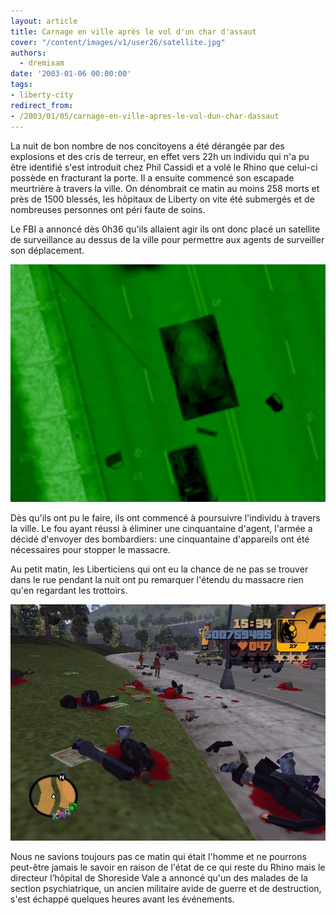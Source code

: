 ```yaml
---
layout: article
title: Carnage en ville après le vol d'un char d'assaut
cover: "/content/images/v1/user26/satellite.jpg"
authors:
  - dremixam
date: '2003-01-06 00:00:00'
tags:
- liberty-city
redirect_from:
- /2003/01/05/carnage-en-ville-apres-le-vol-dun-char-dassaut
---
```


La nuit de bon nombre de nos concitoyens a été dérangée par des explosions et des cris de terreur, en effet vers 22h un individu qui n'a pu être identifié s'est introduit chez Phil Cassidi et a volé le Rhino que celui-ci possède en fracturant la porte. Il a ensuite commencé son escapade meurtrière à travers la ville. On dénombrait ce matin au moins 258 morts et près de 1500 blessés, les hôpitaux de Liberty on vite été submergés et de nombreuses personnes ont péri faute de soins.

Le FBI a annoncé dès 0h36 qu'ils allaient agir ils ont donc placé un satellite de surveillance au dessus de la ville pour permettre aux agents de surveiller son déplacement.

![](/content/images/v1/user26/TANK.jpg)

Dès qu'ils ont pu le faire, ils ont commencé à poursuivre l'individu à travers la ville. Le fou ayant réussi à éliminer une cinquantaine d'agent, l'armée a décidé d'envoyer des bombardiers: une cinquantaine d'appareils ont été nécessaires pour stopper le massacre.

Au petit matin, les Liberticiens qui ont eu la chance de ne pas se trouver dans le rue pendant la nuit ont pu remarquer l'étendu du massacre rien qu'en regardant les trottoirs.

![](/content/images/v1/user26/massacre.JPG)

Nous ne savions toujours pas ce matin qui était l'homme et ne pourrons peut-être jamais le savoir en raison de l'état de ce qui reste du Rhino mais le directeur l’hôpital de Shoreside Vale a annoncé qu'un des malades de la section psychiatrique, un ancien militaire avide de guerre et de destruction, s'est échappé quelques heures avant les événements.